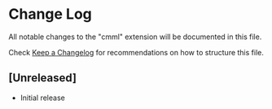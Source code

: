 # Change Log

All notable changes to the "cmml" extension will be documented in this file.

Check [Keep a Changelog](http://keepachangelog.com/) for recommendations on how to structure this file.

## [Unreleased]

- Initial release